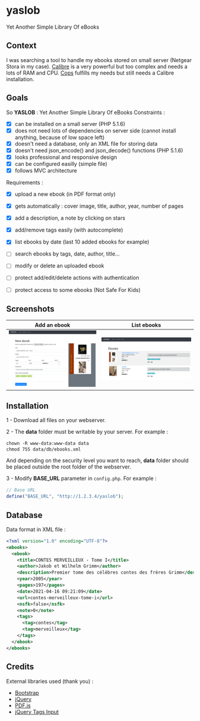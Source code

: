 # yaslob
Yet Another Simple Library Of eBooks

## Context
I was searching a tool to handle my ebooks stored on small server (Netgear Stora in my case). [Calibre](https://calibre-ebook.com/) is a very powerful but too complex and needs a lots of RAM and CPU. [Cops](https://github.com/seblucas/cops) fulfills my needs but still needs a Calibre installation.


## Goals
So **YASLOB** : Yet Another Simple Library Of eBooks
Constraints :
  * [X] can be installed on a small server (PHP 5.1.6)
  * [X] does not need lots of dependencies on server side (cannot install anything, because of low space left)
  * [X] doesn't need a database, only an XML file for storing data
  * [X] doesn't need json_encode() and json_decode() functions (PHP 5.1.6)
  * [X] looks professional and responsive design 
  * [X] can be configured easilly (simple file)
  * [X] follows MVC architecture 

Requirements : 
  * [X] upload a new ebook (in PDF format only)
  * [X] gets automatically : cover image, title, author, year, number of pages
  * [X] add a description, a note by clicking on stars
  * [X] add/remove tags easily (with autocomplete)
  * [X] list ebooks by date (last 10 added ebooks for example)
  * [ ] search ebooks by tags, date, author, title...
  * [ ] modify or delete an uploaded ebook
  * [ ] protect add/edit/delete actions with authentication 
  * [ ] protect access to some ebooks (Not Safe For Kids)


## Screenshots
| Add an ebook                 |  List ebooks                    |
:-----------------------------:|:--------------------------------:
![](screenshots/add_ebook.png) | ![](screenshots/list_ebooks.png)


## Installation
1 - Download all files on your webserver.

2 - The **data** folder must be writable by your server. For example :
```
chown -R www-data:www-data data
chmod 755 data/db/ebooks.xml
```
And depending on the security level you want to reach, **data** folder should be placed outside the root folder of the webserver.

3 - Modify **BASE_URL** parameter in ```config.php```. For example :
```php
// Base URL
define("BASE_URL", "http://1.2.3.4/yaslob");
```


## Database
Data format in XML file :
```xml
<?xml version="1.0" encoding="UTF-8"?>
<ebooks>
  <ebook>
    <title>CONTES MERVEILLEUX - Tome I</title>
    <author>Jakob et Wilhelm Grimm</author>
    <description>Premier tome des célèbres contes des frères Grimm</description>
    <year>2005</year>
    <pages>197</pages>
    <date>2021-04-16 09:21:09</date>
    <url>contes-merveilleux-tome-i</url>
    <nsfk>false</nsfk>
    <note>0</note>
    <tags>
      <tag>contes</tag>
      <tag>merveilleux</tag>
    </tags>
  </ebook>
</ebooks>
```

## Credits
External libraries used (thank you) :
  * [Bootstrap](https://getbootstrap.com/)
  * [jQuery](https://jquery.com/)
  * [PDF.js](https://mozilla.github.io/pdf.js/)
  * [jQuery Tags Input](http://xoxco.com/projects/code/tagsinput/)

